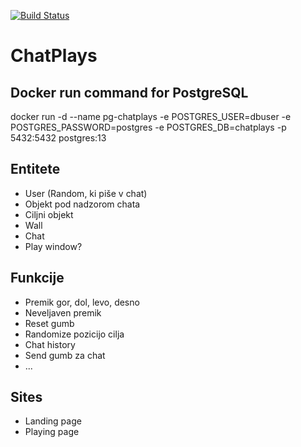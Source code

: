 [![Build Status](https://travis-ci.org/RSO-19-skupina/ChatAdminService.svg?branch=main)](https://travis-ci.org/github/RSO-19-skupina/ChatAdminService)

# ChatPlays

## Docker run command for PostgreSQL

docker run -d --name pg-chatplays -e POSTGRES_USER=dbuser -e POSTGRES_PASSWORD=postgres -e POSTGRES_DB=chatplays -p 5432:5432 postgres:13

## Entitete

- User (Random, ki piše v chat)
- Objekt pod nadzorom chata
- Ciljni objekt
- Wall
- Chat
- Play window?

## Funkcije

- Premik gor, dol, levo, desno
- Neveljaven premik
- Reset gumb
- Randomize pozicijo cilja
- Chat history
- Send gumb za chat
- ...

## Sites

- Landing page
- Playing page 

